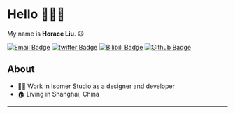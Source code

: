 # Hello :ocean::ocean::ocean:

My name is **Horace Liu**. :smiley:

[![Email Badge](https://img.shields.io/badge/EMAIL-EA4335?style=for-the-badge&logo=gmail&logoColor=white&link=mailto:hora.liu@outlook.com)](mailto:hora.liu@outlook.com)
[![twitter Badge](https://img.shields.io/badge/TWEET-000000?style=for-the-badge&logo=x&logoColor=white&link=https://twitter.com/horaliu404)](https://twitter.com/horaliu404)
[![Bilibili Badge](https://img.shields.io/badge/BILIBILI-00A1D6?style=for-the-badge&logo=bilibili&logoColor=white&link=https://space.bilibili.com/89553968)](https://space.bilibili.com/89553968)
[![Github Badge](https://img.shields.io/badge/GITHUB-181717?style=for-the-badge&logo=github&logoColor=white&link=https://github.com/liuhq)](https://github.com/liuhq)

## About

<!-- - :speech_balloon: My Blog: [https://blog.qoqyir.com](https://blog.qoqyir.com) -->
- :man_technologist: Work in Isomer Studio as a designer and developer
- :house: Living in Shanghai, China

---
